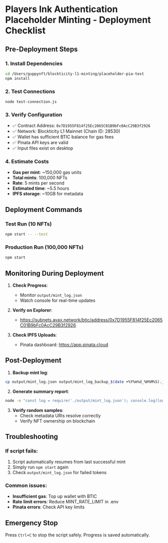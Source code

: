 # Players Ink Authentication Placeholder Minting - Deployment Checklist

## Pre-Deployment Steps

### 1. Install Dependencies
```bash
cd /Users/guppynft/blockticity-l1-minting/placeholder-pia-test
npm install
```

### 2. Test Connections
```bash
node test-connection.js
```

### 3. Verify Configuration
- ✅ Contract Address: `0x7D1955F814f25Ec2065C01B9bFc0AcC29B3f2926`
- ✅ Network: Blockticity L1 Mainnet (Chain ID: 28530)
- ✅ Wallet has sufficient BTIC balance for gas fees
- ✅ Pinata API keys are valid
- ✅ Input files exist on desktop

### 4. Estimate Costs
- **Gas per mint**: ~150,000 gas units
- **Total mints**: 100,000 NFTs
- **Rate**: 5 mints per second
- **Estimated time**: ~5.5 hours
- **IPFS storage**: ~10GB for metadata

## Deployment Commands

### Test Run (10 NFTs)
```bash
npm start -- --test
```

### Production Run (100,000 NFTs)
```bash
npm start
```

## Monitoring During Deployment

1. **Check Progress**:
   - Monitor `output/mint_log.json`
   - Watch console for real-time updates

2. **Verify on Explorer**:
   - https://subnets.avax.network/btic/address/0x7D1955F814f25Ec2065C01B9bFc0AcC29B3f2926

3. **Check IPFS Uploads**:
   - Pinata dashboard: https://app.pinata.cloud

## Post-Deployment

1. **Backup mint log**:
```bash
cp output/mint_log.json output/mint_log_backup_$(date +%Y%m%d_%H%M%S).json
```

2. **Generate summary report**:
```bash
node -e "const log = require('./output/mint_log.json'); console.log(log.summary)"
```

3. **Verify random samples**:
   - Check metadata URIs resolve correctly
   - Verify NFT ownership on blockchain

## Troubleshooting

### If script fails:
1. Script automatically resumes from last successful mint
2. Simply run `npm start` again
3. Check `output/mint_log.json` for failed tokens

### Common issues:
- **Insufficient gas**: Top up wallet with BTIC
- **Rate limit errors**: Reduce MINT_RATE_LIMIT in .env
- **Pinata errors**: Check API key limits

## Emergency Stop
Press `Ctrl+C` to stop the script safely. Progress is saved automatically.
